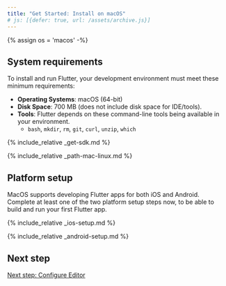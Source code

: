 ```yaml
---
title: "Get Started: Install on macOS"
# js: [{defer: true, url: /assets/archive.js}]
---
```


{% assign os = 'macos' -%}

## System requirements

To install and run Flutter, your development environment must meet these minimum requirements:

- **Operating Systems**: macOS (64-bit)
- **Disk Space**: 700 MB (does not include disk space for IDE/tools).
- **Tools**: Flutter depends on these command-line tools being available in your environment.
  - `bash`, `mkdir`, `rm`, `git`, `curl`, `unzip`, `which`

{% include_relative _get-sdk.md %}

{% include_relative _path-mac-linux.md %}

## Platform setup

MacOS supports developing Flutter apps for both iOS and Android. Complete at
least one of the two platform setup steps now, to be able to build and run your
first Flutter app.

{% include_relative _ios-setup.md %}

{% include_relative _android-setup.md %}

## Next step

[Next step: Configure Editor](/get-started/editor)
